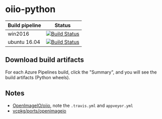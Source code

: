 # oiio-python

| Build pipeline | Status |
| ------------- | ------------- |
| win2016 | [![Build Status](https://fredrikaverpil.visualstudio.com/oiio-python/_apis/build/status/oiio-python-win2016?branchName=master)](https://fredrikaverpil.visualstudio.com/oiio-python/_build/latest?definitionId=5?branchName=master) |
| ubuntu 16.04 | [![Build Status](https://fredrikaverpil.visualstudio.com/oiio-python/_apis/build/status/oiio-python-ubuntu16.04?branchName=master)](https://fredrikaverpil.visualstudio.com/oiio-python/_build/latest?definitionId=6?branchName=master) |

## Download build artifacts

For each Azure Pipelines build, click the "Summary", and you will see the build artifacts (Python wheels).

## Notes

- [OpenImageIO/oiio](https://github.com/OpenImageIO/oiio), note the `.travis.yml` and `appveyor.yml`
- [vcpkg/ports/openimageio](https://github.com/Microsoft/vcpkg/tree/master/ports/openimageio)
